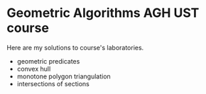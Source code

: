 # Geometric Algorithms AGH UST course

Here are my solutions to course's laboratories.
- geometric predicates
- convex hull
- monotone polygon triangulation
- intersections of sections
